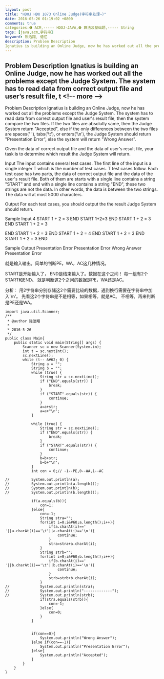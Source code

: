 ```yaml
---
layout: post
title: "HDOJ HDU 1073 Online Judge(字符串处理~)"
date: 2016-05-26 01:19:02 +0800
comments: true
categories:❶ ACM,----- HDOJ-JAVA,❺ 算法及基础题,----- String
tags: [java,acm,字符串]
keyword: 陈浩翔, 谙忆
description: Problem Description 
Ignatius is building an Online Judge, now he has worked out all the problems except the Judge System. The system has to read data from correct output file and user’s result file, t 
---
```



Problem Description 
Ignatius is building an Online Judge, now he has worked out all the problems except the Judge System. The system has to read data from correct output file and user’s result file, t
&#60;!-- more --&#62;
----------

Problem Description
Ignatius is building an Online Judge, now he has worked out all the problems except the Judge System. The system has to read data from correct output file and user's result file, then the system compare the two files. If the two files are absolutly same, then the Judge System return "Accepted", else if the only differences between the two files are spaces(' '), tabs('\t'), or enters('\n'), the Judge System should return "Presentation Error", else the system will return "Wrong Answer".

Given the data of correct output file and the data of user's result file, your task is to determine which result the Judge System will return.

 

Input
The input contains several test cases. The first line of the input is a single integer T which is the number of test cases. T test cases follow.
Each test case has two parts, the data of correct output file and the data of the user's result file. Both of them are starts with a single line contains a string "START" and end with a single line contains a string "END", these two strings are not the data. In other words, the data is between the two strings. The data will at most 5000 characters.

 

Output
For each test cases, you should output the the result Judge System should return.

 

Sample Input
4
START
1 + 2 = 3
END
START
1+2=3
END
START
1 + 2 = 3
END
START
1 + 2 = 3

END
START
1 + 2 = 3
END
START
1 + 2 = 4
END
START
1 + 2 = 3
END
START
1	+	2	=	3
END
 

Sample Output
Presentation Error
Presentation Error
Wrong Answer
Presentation Error


就是输入输出，简单的判断PE，WA，AC这几种情况。

START是开始输入了，
END是结束输入了。数据在这个之间！
每一组有2个 START和END。
就是判断这2个之间的数据是PE，WA还是AC。


分析：
用2字符串分别存储这2个需要比较的数据，遇到换行需要在字符串中加入'\n'。
先看这2个字符串是不是相等，如果相等，就是AC。
不相等，再来判断是PE还是WA。


```
import java.util.Scanner;
/**
 * @author 陈浩翔
 *
 * 2016-5-26
 */
public class Main{
	public static void main(String[] args) {
		Scanner sc = new Scanner(System.in);
		int t = sc.nextInt();
		sc.nextLine();
		while (t-- &#62; 0) {
			String a = "";
			String b = "";
			while (true) {
				String str = sc.nextLine();
				if ("END".equals(str)) {
					break;
				}
				if ("START".equals(str)) {
					continue;
				}
				a=a+str;
				a=a+"\n";
			}

			while (true) {
				String str = sc.nextLine();
				if ("END".equals(str)) {
					break;
				}
				if ("START".equals(str)) {
					continue;
				}
				b=b+str;
				b=b+"\n";
			}
			int con = 0;// -1--PE,0--WA,1--AC
			
//			System.out.println(a);
//			System.out.println(a.length());
//			System.out.println(b);
//			System.out.println(b.length());
			
			if(a.equals(b)){
				con=1;
			}else{
				con=-1;
				String stra="";
				for(int i=0;i&#60;a.length();i++){
					if(a.charAt(i)==' '||a.charAt(i)=='\t'||a.charAt(i)=='\n'){
						continue;
					}
					stra=stra+a.charAt(i);
				}
				String strb="";
				for(int i=0;i&#60;b.length();i++){
					if(b.charAt(i)==' '||b.charAt(i)=='\t'||b.charAt(i)=='\n'){
						continue;
					}
					strb=strb+b.charAt(i);
				}
//				System.out.println(stra);
//				System.out.println("-------------");
//				System.out.println(strb);
				if(stra.equals(strb)){
					con=-1;
				}else{
					con=0;
				}
			}
			
			
			if(con==0){
				System.out.println("Wrong Answer");
			}else if(con==-1){
				System.out.println("Presentation Error");
			}else{
				System.out.println("Accepted");
			}
		}
	}
}

```